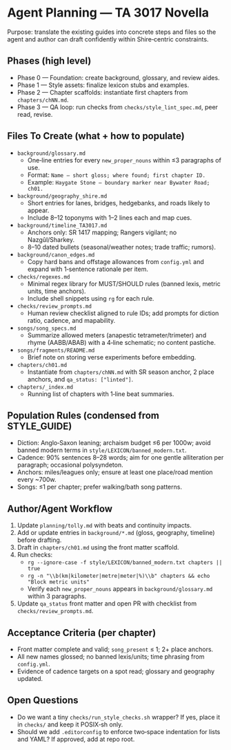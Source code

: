 # Agent Planning — TA 3017 Novella

Purpose: translate the existing guides into concrete steps and files so the agent and author can draft confidently within Shire‑centric constraints.

## Phases (high level)
- Phase 0 — Foundation: create background, glossary, and review aides.
- Phase 1 — Style assets: finalize lexicon stubs and examples.
- Phase 2 — Chapter scaffolds: instantiate first chapters from `chapters/chNN.md`.
- Phase 3 — QA loop: run checks from `checks/style_lint_spec.md`, peer read, revise.

## Files To Create (what + how to populate)
- `background/glossary.md`
  - One‑line entries for every `new_proper_nouns` within ≤3 paragraphs of use.
  - Format: `Name — short gloss; where found; first chapter ID.`
  - Example: `Haygate Stone — boundary marker near Bywater Road; ch01.`
- `background/geography_shire.md`
  - Short entries for lanes, bridges, hedgebanks, and roads likely to appear.
  - Include 8–12 toponyms with 1–2 lines each and map cues.
- `background/timeline_TA3017.md`
  - Anchors only: SR 1417 mapping; Rangers vigilant; no Nazgûl/Sharkey.
  - 8–10 dated bullets (seasonal/weather notes; trade traffic; rumors).
- `background/canon_edges.md`
  - Copy hard bans and offstage allowances from `config.yml` and expand with 1‑sentence rationale per item.
- `checks/regexes.md`
  - Minimal regex library for MUST/SHOULD rules (banned lexis, metric units, time anchors).
  - Include shell snippets using `rg` for each rule.
- `checks/review_prompts.md`
  - Human review checklist aligned to rule IDs; add prompts for diction ratio, cadence, and mapability.
- `songs/song_specs.md`
  - Summarize allowed meters (anapestic tetrameter/trimeter) and rhyme (AABB/ABAB) with a 4‑line schematic; no content pastiche.
- `songs/fragments/README.md`
  - Brief note on storing verse experiments before embedding.
- `chapters/ch01.md`
  - Instantiate from `chapters/chNN.md` with SR season anchor, 2 place anchors, and `qa_status: ["linted"]`.
- `chapters/_index.md`
  - Running list of chapters with 1‑line beat summaries.

## Population Rules (condensed from STYLE_GUIDE)
- Diction: Anglo‑Saxon leaning; archaism budget ≤6 per 1000w; avoid banned modern terms in `style/LEXICON/banned_modern.txt`.
- Cadence: 90% sentences 8–28 words; aim for one gentle alliteration per paragraph; occasional polysyndeton.
- Anchors: miles/leagues only; ensure at least one place/road mention every ~700w.
- Songs: ≤1 per chapter; prefer walking/bath song patterns.

## Author/Agent Workflow
1) Update `planning/tolly.md` with beats and continuity impacts.
2) Add or update entries in `background/*.md` (gloss, geography, timeline) before drafting.
3) Draft in `chapters/ch01.md` using the front matter scaffold.
4) Run checks:
   - `rg --ignore-case -f style/LEXICON/banned_modern.txt chapters || true`
   - `rg -n "\\b(km|kilometer|metre|meter|%)\\b" chapters && echo "Block metric units"`
   - Verify each `new_proper_nouns` appears in `background/glossary.md` within 3 paragraphs.
5) Update `qa_status` front matter and open PR with checklist from `checks/review_prompts.md`.

## Acceptance Criteria (per chapter)
- Front matter complete and valid; `song_present` ≤ 1; 2+ place anchors.
- All new names glossed; no banned lexis/units; time phrasing from `config.yml`.
- Evidence of cadence targets on a spot read; glossary and geography updated.

## Open Questions
- Do we want a tiny `checks/run_style_checks.sh` wrapper? If yes, place it in `checks/` and keep it POSIX‑sh only.
- Should we add `.editorconfig` to enforce two‑space indentation for lists and YAML? If approved, add at repo root.
